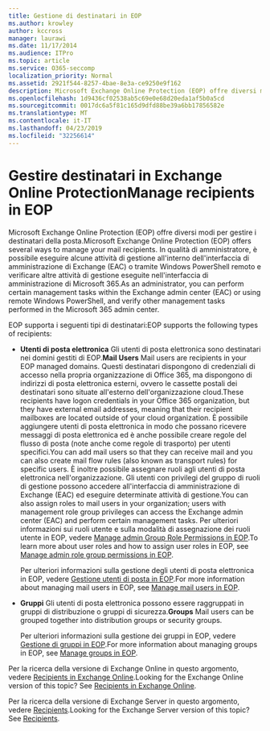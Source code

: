 ```yaml
---
title: Gestione di destinatari in EOP
ms.author: krowley
author: kccross
manager: laurawi
ms.date: 11/17/2014
ms.audience: ITPro
ms.topic: article
ms.service: O365-seccomp
localization_priority: Normal
ms.assetid: 2921f544-8257-4bae-8e3a-ce9250e9f162
description: Microsoft Exchange Online Protection (EOP) offre diversi modi per gestire i destinatari della posta. In qualità di amministratore, è possibile eseguire alcune attività di gestione all'interno dell'interfaccia di amministrazione di Exchange (EAC) o tramite Windows PowerShell remoto e verificare altre attività di gestione eseguite nell'interfaccia di amministrazione di Microsoft 365.
ms.openlocfilehash: 1d9436cf02538ab5c69e0e68d20eda1af5b0a5cd
ms.sourcegitcommit: 0017dc6a5f81c165d9dfd88be39a6bb17856582e
ms.translationtype: MT
ms.contentlocale: it-IT
ms.lasthandoff: 04/23/2019
ms.locfileid: "32256614"
---
```

# <a name="manage-recipients-in-eop"></a><span data-ttu-id="38c78-104">Gestire destinatari in Exchange Online Protection</span><span class="sxs-lookup"><span data-stu-id="38c78-104">Manage recipients in EOP</span></span>

<span data-ttu-id="38c78-105">Microsoft Exchange Online Protection (EOP) offre diversi modi per gestire i destinatari della posta.</span><span class="sxs-lookup"><span data-stu-id="38c78-105">Microsoft Exchange Online Protection (EOP) offers several ways to manage your mail recipients.</span></span> <span data-ttu-id="38c78-106">In qualità di amministratore, è possibile eseguire alcune attività di gestione all'interno dell'interfaccia di amministrazione di Exchange (EAC) o tramite Windows PowerShell remoto e verificare altre attività di gestione eseguite nell'interfaccia di amministrazione di Microsoft 365.</span><span class="sxs-lookup"><span data-stu-id="38c78-106">As an administrator, you can perform certain management tasks within the Exchange admin center (EAC) or using remote Windows PowerShell, and verify other management tasks performed in the Microsoft 365 admin center.</span></span>
  
<span data-ttu-id="38c78-107">EOP supporta i seguenti tipi di destinatari:</span><span class="sxs-lookup"><span data-stu-id="38c78-107">EOP supports the following types of recipients:</span></span>
  
- <span data-ttu-id="38c78-108">**Utenti di posta elettronica** Gli utenti di posta elettronica sono destinatari nei domini gestiti di EOP.</span><span class="sxs-lookup"><span data-stu-id="38c78-108">**Mail Users** Mail users are recipients in your EOP managed domains.</span></span> <span data-ttu-id="38c78-109">Questi destinatari dispongono di credenziali di accesso nella propria organizzazione di Office 365, ma dispongono di indirizzi di posta elettronica esterni, ovvero le cassette postali dei destinatari sono situate all'esterno dell'organizzazione cloud.</span><span class="sxs-lookup"><span data-stu-id="38c78-109">These recipients have logon credentials in your Office 365 organization, but they have external email addresses, meaning that their recipient mailboxes are located outside of your cloud organization.</span></span> <span data-ttu-id="38c78-110">È possibile aggiungere utenti di posta elettronica in modo che possano ricevere messaggi di posta elettronica ed è anche possibile creare regole del flusso di posta (note anche come regole di trasporto) per utenti specifici.</span><span class="sxs-lookup"><span data-stu-id="38c78-110">You can add mail users so that they can receive mail and you can also create mail flow rules (also known as transport rules) for specific users.</span></span> <span data-ttu-id="38c78-111">È inoltre possibile assegnare ruoli agli utenti di posta elettronica nell'organizzazione. Gli utenti con privilegi del gruppo di ruoli di gestione possono accedere all'interfaccia di amministrazione di Exchange (EAC) ed eseguire determinate attività di gestione.</span><span class="sxs-lookup"><span data-stu-id="38c78-111">You can also assign roles to mail users in your organization; users with management role group privileges can access the Exchange admin center (EAC) and perform certain management tasks.</span></span> <span data-ttu-id="38c78-112">Per ulteriori informazioni sui ruoli utente e sulla modalità di assegnazione dei ruoli utente in EOP, vedere [Manage admin Group Role Permissions in EOP](manage-admin-role-group-permissions-in-eop.md).</span><span class="sxs-lookup"><span data-stu-id="38c78-112">To learn more about user roles and how to assign user roles in EOP, see [Manage admin role group permissions in EOP](manage-admin-role-group-permissions-in-eop.md).</span></span>
    
    <span data-ttu-id="38c78-113">Per ulteriori informazioni sulla gestione degli utenti di posta elettronica in EOP, vedere [Gestione utenti di posta in EOP](manage-mail-users-in-eop.md).</span><span class="sxs-lookup"><span data-stu-id="38c78-113">For more information about managing mail users in EOP, see [Manage mail users in EOP](manage-mail-users-in-eop.md).</span></span>
    
- <span data-ttu-id="38c78-114">**Gruppi** Gli utenti di posta elettronica possono essere raggruppati in gruppi di distribuzione o gruppi di sicurezza.</span><span class="sxs-lookup"><span data-stu-id="38c78-114">**Groups** Mail users can be grouped together into distribution groups or security groups.</span></span> 
    
    <span data-ttu-id="38c78-115">Per ulteriori informazioni sulla gestione dei gruppi in EOP, vedere [Gestione di gruppi in EOP](manage-groups-in-eop.md).</span><span class="sxs-lookup"><span data-stu-id="38c78-115">For more information about managing groups in EOP, see [Manage groups in EOP](manage-groups-in-eop.md).</span></span>
    
<span data-ttu-id="38c78-p104">Per la ricerca della versione di Exchange Online in questo argomento, vedere [Recipients in Exchange Online](http://technet.microsoft.com/library/50d16941-5cd7-435d-8715-e2b69f8410ab.aspx).</span><span class="sxs-lookup"><span data-stu-id="38c78-p104">Looking for the Exchange Online version of this topic? See [Recipients in Exchange Online](http://technet.microsoft.com/library/50d16941-5cd7-435d-8715-e2b69f8410ab.aspx).</span></span>
  
<span data-ttu-id="38c78-p105">Per la ricerca della versione di Exchange Server in questo argomento, vedere [Recipients](http://technet.microsoft.com/library/40300ed4-85a5-463d-bb3a-cf787bd44e9d.aspx).</span><span class="sxs-lookup"><span data-stu-id="38c78-p105">Looking for the Exchange Server version of this topic? See [Recipients](http://technet.microsoft.com/library/40300ed4-85a5-463d-bb3a-cf787bd44e9d.aspx).</span></span>
  

